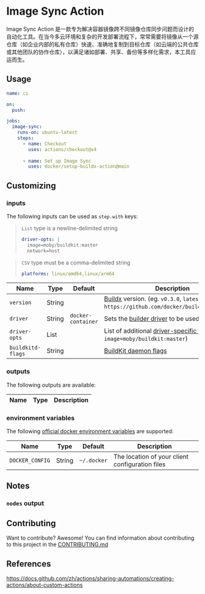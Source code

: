 # Image Sync Action
Image Sync Action 是一款专为解决容器镜像跨不同镜像仓库同步问题而设计的自动化工具。在当今多云环境和复杂的开发部署流程下，常常需要将镜像从一个源仓库（如企业内部的私有仓库）快速、准确地复制到目标仓库（如云端的公共仓库或其他团队的协作仓库），以满足诸如部署、共享、备份等多样化需求，本工具应运而生。
## Usage

```yaml
name: ci

on:
  push:

jobs:
  image-sync:
    runs-on: ubuntu-latest
    steps:
      - name: Checkout
        uses: actions/checkout@v4
        
      - name: Set up Image Sync
        uses: docker/setup-buildx-action@main
```

## Customizing

### inputs

The following inputs can be used as `step.with` keys:

> `List` type is a newline-delimited string
> ```yaml
> driver-opts: |
>   image=moby/buildkit:master
>   network=host
> ```

> `CSV` type must be a comma-delimited string
> ```yaml
> platforms: linux/amd64,linux/arm64
> ```

| Name                         | Type     | Default            | Description                                                                                                                                                                  |
|------------------------------|----------|--------------------|------------------------------------------------------------------------------------------------------------------------------------------------------------------------------|
| `version`                    | String   |                    | [Buildx](https://github.com/docker/buildx) version. (eg. `v0.3.0`, `latest`, `https://github.com/docker/buildx.git#master`)                                                  |
| `driver`                     | String   | `docker-container` | Sets the [builder driver](https://docs.docker.com/engine/reference/commandline/buildx_create/#driver) to be used                                                             |
| `driver-opts`                | List     |                    | List of additional [driver-specific options](https://docs.docker.com/engine/reference/commandline/buildx_create/#driver-opt) (eg. `image=moby/buildkit:master`)              |
| `buildkitd-flags`            | String   |                    | [BuildKit daemon flags](https://docs.docker.com/engine/reference/commandline/buildx_create/#buildkitd-flags)                                                                 |

### outputs

The following outputs are available:

| Name        | Type   | Description                                         |
|-------------|--------|-----------------------------------------------------|

### environment variables

The following [official docker environment variables](https://docs.docker.com/engine/reference/commandline/cli/#environment-variables) are supported:

| Name            | Type   | Default     | Description                                     |
|-----------------|--------|-------------|-------------------------------------------------|
| `DOCKER_CONFIG` | String | `~/.docker` | The location of your client configuration files |

## Notes

### `nodes` output

## Contributing

Want to contribute? Awesome! You can find information about contributing to
this project in the [CONTRIBUTING.md](/.github/CONTRIBUTING.md)

## References
https://docs.github.com/zh/actions/sharing-automations/creating-actions/about-custom-actions